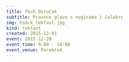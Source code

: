 ```yaml
---
title: Tech Doručak
subtitle: Praseće glave s nogicama i čalabrc
img: hsbck_tekfast.jpg
kind: tekfast
created: 2015-12-01
event: 2015-12-20
event_time: 9:00 - 10:00
event_venue: Parobrod
---
```

